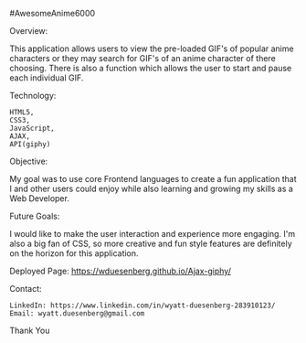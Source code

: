 #AwesomeAnime6000

Overview:

This application allows users to view the pre-loaded GIF's of popular anime characters or they may search for GIF's of an anime character of there choosing. There is also a function which allows the user to start and pause each individual GIF.

Technology:

    HTML5,
    CSS3,
    JavaScript,
    AJAX,
    API(giphy)

Objective:

My goal was to use core Frontend languages to create a fun application that I and other users could enjoy while also learning and growing my skills as a Web Developer.

Future Goals:

I would like to make the user interaction and experience more engaging. I'm also a big fan of CSS, so more creative and fun style features are definitely on the horizon for this application.

Deployed Page:
https://wduesenberg.github.io/Ajax-giphy/

Contact:

    LinkedIn: https://www.linkedin.com/in/wyatt-duesenberg-283910123/
    Email: wyatt.duesenberg@gmail.com

Thank You
